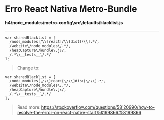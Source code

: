 Erro React Nativa Metro-Bundle
===

#### h4\node_modules\metro-config\src\defaults\blacklist.js
---

```gherkin=
var sharedBlacklist = [
  /node_modules[/\\]react[/\\]dist[/\\].*/,
  /website\/node_modules\/.*/,
  /heapCapture\/bundle\.js/,
  /.*\/__tests__\/.*/
];
```
> Change to:


```gherkin=
var sharedBlacklist = [
  /node_modules[\/\\]react[\/\\]dist[\/\\].*/,
  /website\/node_modules\/.*/,
  /heapCapture\/bundle\.js/,
  /.*\/__tests__\/.*/
];
```

> Read more: https://stackoverflow.com/questions/58120990/how-to-resolve-the-error-on-react-native-start/58199866#58199866
